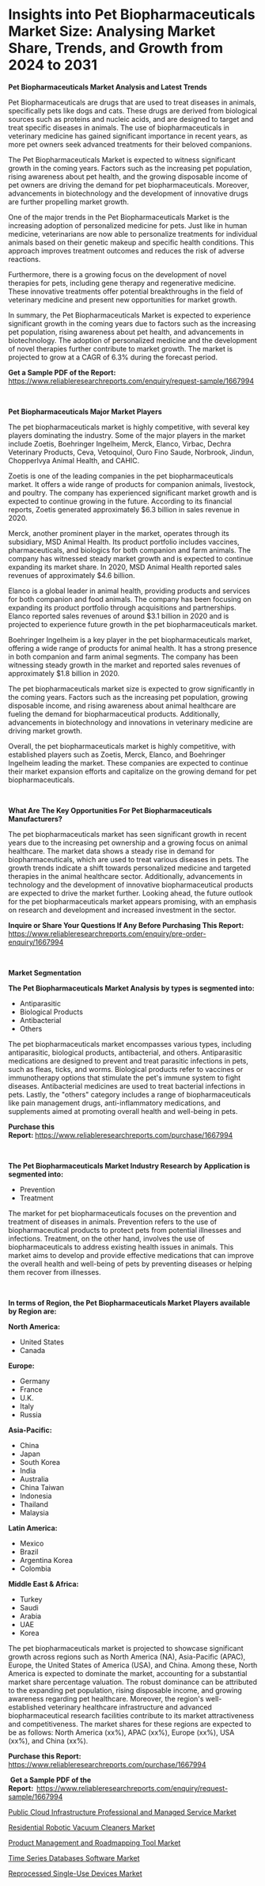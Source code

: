 <p><h1>Insights into Pet Biopharmaceuticals Market Size: Analysing Market Share, Trends, and Growth from 2024 to 2031</h1></p><p><strong>Pet Biopharmaceuticals Market Analysis and Latest Trends</strong></p>
<p><p>Pet Biopharmaceuticals are drugs that are used to treat diseases in animals, specifically pets like dogs and cats. These drugs are derived from biological sources such as proteins and nucleic acids, and are designed to target and treat specific diseases in animals. The use of biopharmaceuticals in veterinary medicine has gained significant importance in recent years, as more pet owners seek advanced treatments for their beloved companions.</p><p>The Pet Biopharmaceuticals Market is expected to witness significant growth in the coming years. Factors such as the increasing pet population, rising awareness about pet health, and the growing disposable income of pet owners are driving the demand for pet biopharmaceuticals. Moreover, advancements in biotechnology and the development of innovative drugs are further propelling market growth.</p><p>One of the major trends in the Pet Biopharmaceuticals Market is the increasing adoption of personalized medicine for pets. Just like in human medicine, veterinarians are now able to personalize treatments for individual animals based on their genetic makeup and specific health conditions. This approach improves treatment outcomes and reduces the risk of adverse reactions.</p><p>Furthermore, there is a growing focus on the development of novel therapies for pets, including gene therapy and regenerative medicine. These innovative treatments offer potential breakthroughs in the field of veterinary medicine and present new opportunities for market growth.</p><p>In summary, the Pet Biopharmaceuticals Market is expected to experience significant growth in the coming years due to factors such as the increasing pet population, rising awareness about pet health, and advancements in biotechnology. The adoption of personalized medicine and the development of novel therapies further contribute to market growth. The market is projected to grow at a CAGR of 6.3% during the forecast period.</p></p>
<p><strong>Get a Sample PDF of the Report:&nbsp;</strong> <a href="https://www.reliableresearchreports.com/enquiry/request-sample/1667994">https://www.reliableresearchreports.com/enquiry/request-sample/1667994</a></p>
<p>&nbsp;</p>
<p><strong>Pet Biopharmaceuticals Major Market Players</strong></p>
<p><p>The pet biopharmaceuticals market is highly competitive, with several key players dominating the industry. Some of the major players in the market include Zoetis, Boehringer Ingelheim, Merck, Elanco, Virbac, Dechra Veterinary Products, Ceva, Vetoquinol, Ouro Fino Saude, Norbrook, Jindun, Chopperlvya Animal Health, and CAHIC.</p><p>Zoetis is one of the leading companies in the pet biopharmaceuticals market. It offers a wide range of products for companion animals, livestock, and poultry. The company has experienced significant market growth and is expected to continue growing in the future. According to its financial reports, Zoetis generated approximately $6.3 billion in sales revenue in 2020.</p><p>Merck, another prominent player in the market, operates through its subsidiary, MSD Animal Health. Its product portfolio includes vaccines, pharmaceuticals, and biologics for both companion and farm animals. The company has witnessed steady market growth and is expected to continue expanding its market share. In 2020, MSD Animal Health reported sales revenues of approximately $4.6 billion.</p><p>Elanco is a global leader in animal health, providing products and services for both companion and food animals. The company has been focusing on expanding its product portfolio through acquisitions and partnerships. Elanco reported sales revenues of around $3.1 billion in 2020 and is projected to experience future growth in the pet biopharmaceuticals market.</p><p>Boehringer Ingelheim is a key player in the pet biopharmaceuticals market, offering a wide range of products for animal health. It has a strong presence in both companion and farm animal segments. The company has been witnessing steady growth in the market and reported sales revenues of approximately $1.8 billion in 2020.</p><p>The pet biopharmaceuticals market size is expected to grow significantly in the coming years. Factors such as the increasing pet population, growing disposable income, and rising awareness about animal healthcare are fueling the demand for biopharmaceutical products. Additionally, advancements in biotechnology and innovations in veterinary medicine are driving market growth.</p><p>Overall, the pet biopharmaceuticals market is highly competitive, with established players such as Zoetis, Merck, Elanco, and Boehringer Ingelheim leading the market. These companies are expected to continue their market expansion efforts and capitalize on the growing demand for pet biopharmaceuticals.</p></p>
<p>&nbsp;</p>
<p><strong>What Are The Key Opportunities For Pet Biopharmaceuticals Manufacturers?</strong></p>
<p><p>The pet biopharmaceuticals market has seen significant growth in recent years due to the increasing pet ownership and a growing focus on animal healthcare. The market data shows a steady rise in demand for biopharmaceuticals, which are used to treat various diseases in pets. The growth trends indicate a shift towards personalized medicine and targeted therapies in the animal healthcare sector. Additionally, advancements in technology and the development of innovative biopharmaceutical products are expected to drive the market further. Looking ahead, the future outlook for the pet biopharmaceuticals market appears promising, with an emphasis on research and development and increased investment in the sector.</p></p>
<p><strong>Inquire or Share Your Questions If Any Before Purchasing This Report:</strong> <a href="https://www.reliableresearchreports.com/enquiry/pre-order-enquiry/1667994">https://www.reliableresearchreports.com/enquiry/pre-order-enquiry/1667994</a></p>
<p>&nbsp;</p>
<p><strong>Market Segmentation</strong></p>
<p><strong>The Pet Biopharmaceuticals Market Analysis by types is segmented into:</strong></p>
<p><ul><li>Antiparasitic</li><li>Biological Products</li><li>Antibacterial</li><li>Others</li></ul></p>
<p><p>The pet biopharmaceuticals market encompasses various types, including antiparasitic, biological products, antibacterial, and others. Antiparasitic medications are designed to prevent and treat parasitic infections in pets, such as fleas, ticks, and worms. Biological products refer to vaccines or immunotherapy options that stimulate the pet's immune system to fight diseases. Antibacterial medicines are used to treat bacterial infections in pets. Lastly, the "others" category includes a range of biopharmaceuticals like pain management drugs, anti-inflammatory medications, and supplements aimed at promoting overall health and well-being in pets.</p></p>
<p><strong>Purchase this Report:&nbsp;</strong><a href="https://www.reliableresearchreports.com/purchase/1667994">https://www.reliableresearchreports.com/purchase/1667994</a></p>
<p>&nbsp;</p>
<p><strong>The Pet Biopharmaceuticals Market Industry Research by Application is segmented into:</strong></p>
<p><ul><li>Prevention</li><li>Treatment</li></ul></p>
<p><p>The market for pet biopharmaceuticals focuses on the prevention and treatment of diseases in animals. Prevention refers to the use of biopharmaceutical products to protect pets from potential illnesses and infections. Treatment, on the other hand, involves the use of biopharmaceuticals to address existing health issues in animals. This market aims to develop and provide effective medications that can improve the overall health and well-being of pets by preventing diseases or helping them recover from illnesses.</p></p>
<p>&nbsp;</p>
<p><strong>In terms of Region, the Pet Biopharmaceuticals Market Players available by Region are:</strong></p>
<p>
    <p> <strong> North America: </strong>
        <ul>
            <li>United States</li>
            <li>Canada</li>
        </ul>
        </p> 
    <p> <strong> Europe: </strong>
        <ul>
            <li>Germany</li>
            <li>France</li>
            <li>U.K.</li>
            <li>Italy</li>
            <li>Russia</li>
        </ul>
        </p> 
    <p> <strong> Asia-Pacific: </strong>
        <ul>
            <li>China</li>
            <li>Japan</li>
            <li>South Korea</li>
            <li>India</li>
            <li>Australia</li>
            <li>China Taiwan</li>
            <li>Indonesia</li>
            <li>Thailand</li>
            <li>Malaysia</li>
        </ul>
        </p> 
    <p> <strong> Latin America: </strong>
        <ul>
            <li>Mexico</li>
            <li>Brazil</li>
            <li>Argentina Korea</li>
            <li>Colombia</li>
        </ul>
        </p> 
    <p> <strong> Middle East & Africa: </strong>
        <ul>
            <li>Turkey</li>
            <li>Saudi</li>
            <li>Arabia</li>
            <li>UAE</li>
            <li>Korea</li>
        </ul>
    </p>
    </p>
<p><p>The pet biopharmaceuticals market is projected to showcase significant growth across regions such as North America (NA), Asia-Pacific (APAC), Europe, the United States of America (USA), and China. Among these, North America is expected to dominate the market, accounting for a substantial market share percentage valuation. The robust dominance can be attributed to the expanding pet population, rising disposable income, and growing awareness regarding pet healthcare. Moreover, the region's well-established veterinary healthcare infrastructure and advanced biopharmaceutical research facilities contribute to its market attractiveness and competitiveness. The market shares for these regions are expected to be as follows: North America (xx%), APAC (xx%), Europe (xx%), USA (xx%), and China (xx%).</p></p>
<p><strong>Purchase this Report: </strong><a href="https://www.reliableresearchreports.com/purchase/1667994">https://www.reliableresearchreports.com/purchase/1667994</a></p>
<p>&nbsp;<strong>Get a Sample PDF of the Report:&nbsp;&nbsp;</strong><a href="https://www.reliableresearchreports.com/enquiry/request-sample/1667994">https://www.reliableresearchreports.com/enquiry/request-sample/1667994</a></p>
<p><strong></strong></p>
<p><p><a href="https://github.com/Krish2023na/Market-Research-Report-List-2/blob/main/public-cloud-infrastructure-professional-and-managed-service-market.md">Public Cloud Infrastructure Professional and Managed Service Market</a></p><p><a href="https://medium.com/p/1c3ff96a70c9/edit">Residential Robotic Vacuum Cleaners Market</a></p><p><a href="https://github.com/kuntayevaz/Market-Research-Report-List-2/blob/main/product-management-and-roadmapping-tool-market.md">Product Management and Roadmapping Tool Market</a></p><p><a href="https://www.linkedin.com/pulse/time-series-databases-software-market-comprehensive-ohapf?trackingId=d4Z0ql7MRqmDNwlHFHaaDw%3D%3D">Time Series Databases Software Market</a></p><p><a href="https://medium.com/p/497036682e67/edit">Reprocessed Single-Use Devices Market</a></p></p>